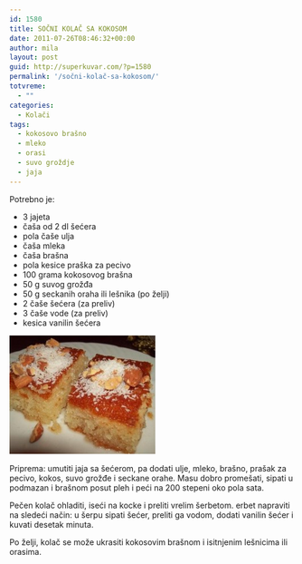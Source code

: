```yaml
---
id: 1580
title: SOČNI KOLAČ SA KOKOSOM
date: 2011-07-26T08:46:32+00:00
author: mila
layout: post
guid: http://superkuvar.com/?p=1580
permalink: '/sočni-kolač-sa-kokosom/'
totvreme:
  - ""
categories:
  - Kolači
tags:
  - kokosovo brašno
  - mleko
  - orasi
  - suvo groždje
  - jaja
---
```

Potrebno je:

  * 3 jajeta
  * čaša od 2 dl šećera
  * pola čaše ulja
  * čaša mleka
  * čaša brašna
  * pola kesice praška za pecivo
  * 100 grama kokosovog brašna
  * 50 g suvog grožđa
  * 50 g seckanih oraha ili lešnika (po želji)
  * 2 čaše šećera (za preliv)
  * 3 čaše vode (za preliv)
  * kesica vanilin šećera

<img class="alignnone size-medium wp-image-1587" title="ravanija 1" src="/wp-content/uploads/2011/07/ravanija-11-e1311670517380.jpg" alt="" width="258" height="209" /> 

Priprema: umutiti jaja sa šećerom, pa dodati ulje, mleko, brašno, prašak za pecivo, kokos, suvo grožđe i seckane orahe. Masu dobro promešati, sipati u podmazan i brašnom posut pleh i peći na 200 stepeni oko pola sata.

Pečen kolač ohladiti, iseći na kocke i preliti vrelim šerbetom.  erbet napraviti na sledeći način: u šerpu sipati šećer, preliti ga vodom, dodati vanilin šećer i kuvati desetak minuta.

Po želji, kolač se može ukrasiti kokosovim brašnom i isitnjenim lešnicima ili orasima.